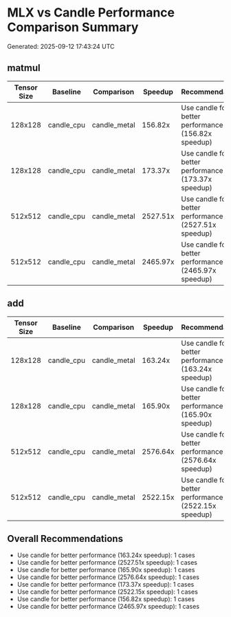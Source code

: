 # MLX vs Candle Performance Comparison Summary

Generated: 2025-09-12 17:43:24 UTC

## matmul

| Tensor Size | Baseline | Comparison | Speedup | Recommendation |
|-------------|----------|------------|---------|----------------|
| 128x128 | candle_cpu | candle_metal | 156.82x | Use candle for better performance (156.82x speedup) |
| 128x128 | candle_cpu | candle_metal | 173.37x | Use candle for better performance (173.37x speedup) |
| 512x512 | candle_cpu | candle_metal | 2527.51x | Use candle for better performance (2527.51x speedup) |
| 512x512 | candle_cpu | candle_metal | 2465.97x | Use candle for better performance (2465.97x speedup) |

## add

| Tensor Size | Baseline | Comparison | Speedup | Recommendation |
|-------------|----------|------------|---------|----------------|
| 128x128 | candle_cpu | candle_metal | 163.24x | Use candle for better performance (163.24x speedup) |
| 128x128 | candle_cpu | candle_metal | 165.90x | Use candle for better performance (165.90x speedup) |
| 512x512 | candle_cpu | candle_metal | 2576.64x | Use candle for better performance (2576.64x speedup) |
| 512x512 | candle_cpu | candle_metal | 2522.15x | Use candle for better performance (2522.15x speedup) |

## Overall Recommendations

- Use candle for better performance (163.24x speedup): 1 cases
- Use candle for better performance (2527.51x speedup): 1 cases
- Use candle for better performance (165.90x speedup): 1 cases
- Use candle for better performance (2576.64x speedup): 1 cases
- Use candle for better performance (173.37x speedup): 1 cases
- Use candle for better performance (2522.15x speedup): 1 cases
- Use candle for better performance (156.82x speedup): 1 cases
- Use candle for better performance (2465.97x speedup): 1 cases
